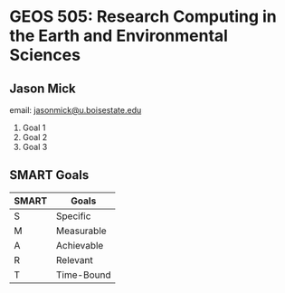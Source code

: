 # GEOS 505: Research Computing in the Earth and Environmental Sciences

## Jason Mick

email: [jasonmick@u.boisestate.edu](mailto:jasonmick@u.boisestate.edu)

1. Goal 1
2. Goal 2
3. Goal 3

## SMART Goals


 SMART | Goals
-----------|-----------
 S | Specific 
 M | Measurable 
 A | Achievable 
 R | Relevant 
 T | Time-Bound 

